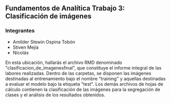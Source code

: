 ## Fundamentos de Analítica Trabajo 3: Clasificación de imágenes

### Integrantes 

- Amilder Stewin Ospina Tobón
- Stiven Mejía
- Nicolás

En esta ubicación, hallarás el archivo RMD denominado "clasificacion_de_imagenesfinal", que constituye el informe integral de las labores realizadas. Dentro de las carpetas, se disponen las imágenes destinadas al entrenamiento bajo el nombre "training" y aquellas destinadas a evaluar el modelo bajo la etiqueta "test". Los demás archivos de hojas de cálculo contienen la clasificación de las imágenes para la segregación de clases y el análisis de los resultados obtenidos.